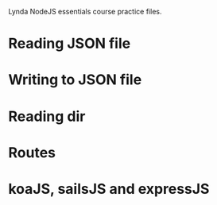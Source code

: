 Lynda NodeJS essentials course practice files.
# Reading JSON file
# Writing to JSON file
# Reading dir
# Routes
# koaJS, sailsJS and expressJS
